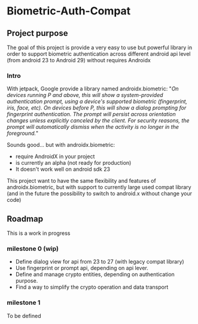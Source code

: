 # Biometric-Auth-Compat

## Project purpose
The goal of this project is provide a very easy to use but powerful library in order to support biometric authentication across different android api level (from android 23 to Android 29) without requires Androidx 

### Intro
With jetpack, Google provide a library named androidx.biometric:
"*On devices running P and above, this will show a system-provided authentication prompt, using a device's supported biometric (fingerprint, iris, face, etc). On devices before P, this will show a dialog prompting for fingerprint authentication. The prompt will persist across orientation changes unless explicitly canceled by the client. For security reasons, the prompt will automatically dismiss when the activity is no longer in the foreground.*"

Sounds good... but with androidx.biometric:
 - require AndroidX in your project
 - is currently an alpha (not ready for production)
 - It doesn't work well on android sdk 23

This project want to have the same flexibility and features of androidx.biometric, but with support to currently large used compat library (and in the future the possibility to switch to android.x without change your code)


## Roadmap
This is a work in progress
### milestone 0 (wip)
 - Define dialog view for api from 23 to 27 (with legacy compat library)
 - Use fingerprint or prompt api, depending on api lever.
 - Define and manage crypto entities, depending on authentication purpose.
 - Find a way to simplify the crypto operation and data transport
### milestone 1
To be defined